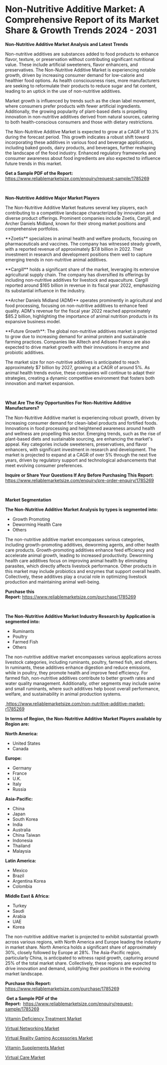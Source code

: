 <p><h1>Non-Nutritive Additive Market: A Comprehensive Report of its Market Share & Growth Trends 2024 - 2031</h1></p><p><strong>Non-Nutritive Additive Market Analysis and Latest Trends</strong></p>
<p><p>Non-nutritive additives are substances added to food products to enhance flavor, texture, or preservation without contributing significant nutritional value. These include artificial sweeteners, flavor enhancers, and preservatives. The Non-Nutritive Additive Market is experiencing notable growth, driven by increasing consumer demand for low-calorie and healthier food options. As health consciousness rises, more manufacturers are seeking to reformulate their products to reduce sugar and fat content, leading to an uptick in the use of non-nutritive additives.</p><p>Market growth is influenced by trends such as the clean label movement, where consumers prefer products with fewer artificial ingredients. Additionally, the growing popularity of plant-based diets is propelling innovation in non-nutritive additives derived from natural sources, catering to both health-conscious consumers and those with dietary restrictions. </p><p>The Non-Nutritive Additive Market is expected to grow at a CAGR of 10.3% during the forecast period. This growth indicates a robust shift toward incorporating these additives in various food and beverage applications, including baked goods, dairy products, and beverages, further reshaping the landscape of the food industry. Enhanced regulatory frameworks and consumer awareness about food ingredients are also expected to influence future trends in this market.</p></p>
<p><strong>Get a Sample PDF of the Report:&nbsp;</strong> <a href="https://www.reliablemarketsize.com/enquiry/request-sample/1785269?utm_campaign=1766&utm_medium=2&utm_source=Github&utm_content=ia&utm_term=18122024&utm_id=non-nutritive-additive">https://www.reliablemarketsize.com/enquiry/request-sample/1785269</a></p>
<p>&nbsp;</p>
<p><strong>Non-Nutritive Additive Major Market Players</strong></p>
<p><p>The Non-Nutritive Additive Market features several key players, each contributing to a competitive landscape characterized by innovation and diverse product offerings. Prominent companies include Zoetis, Cargill, and Archer Daniels Midland, known for their strong market positions and comprehensive portfolios.</p><p>**Zoetis** specializes in animal health and welfare products, focusing on pharmaceuticals and vaccines. The company has witnessed steady growth, with a reported revenue of approximately $7.8 billion in 2022. Their investment in research and development positions them well to capture emerging trends in non-nutritive animal additives.</p><p>**Cargill** holds a significant share of the market, leveraging its extensive agricultural supply chain. The company has diversified its offerings by including non-nutritive additives for livestock and aquaculture. Cargill reported around $165 billion in revenue in its fiscal year 2022, emphasizing its substantial influence in the industry.</p><p>**Archer Daniels Midland (ADM)** operates prominently in agricultural and food processing, focusing on non-nutritive additives to enhance feed quality. ADM's revenue for the fiscal year 2022 reached approximately $85.2 billion, highlighting the importance of animal nutrition products in its expansive business model.</p><p>**Future Growth**: The global non-nutritive additives market is projected to grow due to increasing demand for animal protein and sustainable farming practices. Companies like Alltech and Adisseo France are also expected to drive market growth with their innovations in enzyme and probiotic additives.</p><p>The market size for non-nutritive additives is anticipated to reach approximately $7 billion by 2027, growing at a CAGR of around 5%. As animal health trends evolve, these companies will continue to adapt their strategies, creating a dynamic competitive environment that fosters both innovation and market expansion.</p></p>
<p>&nbsp;</p>
<p><strong>What Are The Key Opportunities For Non-Nutritive Additive Manufacturers?</strong></p>
<p><p>The Non-Nutritive Additive market is experiencing robust growth, driven by increasing consumer demand for clean-label products and fortified foods. Innovations in food processing and heightened awareness around health and wellness are propelling this sector. Emerging trends, such as the rise of plant-based diets and sustainable sourcing, are enhancing the market's appeal. Key categories include sweeteners, preservatives, and flavor enhancers, with significant investment in research and development. The market is projected to expand at a CAGR of over 5% through the next five years, driven by regulatory support and technological advancements that meet evolving consumer preferences.</p></p>
<p><strong>Inquire or Share Your Questions If Any Before Purchasing This Report:</strong> <a href="https://www.reliablemarketsize.com/enquiry/pre-order-enquiry/1785269?utm_campaign=1766&utm_medium=2&utm_source=Github&utm_content=ia&utm_term=18122024&utm_id=non-nutritive-additive">https://www.reliablemarketsize.com/enquiry/pre-order-enquiry/1785269</a></p>
<p>&nbsp;</p>
<p><strong>Market Segmentation</strong></p>
<p><strong>The Non-Nutritive Additive Market Analysis by types is segmented into:</strong></p>
<p><ul><li>Growth Promoting</li><li>Deworming Health Care</li><li>Others</li></ul></p>
<p><p>The non-nutritive additive market encompasses various categories, including growth-promoting additives, deworming agents, and other health care products. Growth-promoting additives enhance feed efficiency and accelerate animal growth, leading to increased productivity. Deworming health care additives focus on improving animal health by eliminating parasites, which directly affects livestock performance. Other products in this market may include probiotics and enzymes that support overall health. Collectively, these additives play a crucial role in optimizing livestock production and maintaining animal well-being.</p></p>
<p><strong>Purchase this Report:&nbsp;</strong><a href="https://www.reliablemarketsize.com/purchase/1785269?utm_campaign=1766&utm_medium=2&utm_source=Github&utm_content=ia&utm_term=18122024&utm_id=non-nutritive-additive">https://www.reliablemarketsize.com/purchase/1785269</a></p>
<p>&nbsp;</p>
<p><strong>The Non-Nutritive Additive Market Industry Research by Application is segmented into:</strong></p>
<p><ul><li>Ruminants</li><li>Poultry</li><li>Farmed Fish</li><li>Others</li></ul></p>
<p><p>The non-nutritive additive market encompasses various applications across livestock categories, including ruminants, poultry, farmed fish, and others. In ruminants, these additives enhance digestion and reduce emissions, while in poultry, they promote health and improve feed efficiency. For farmed fish, non-nutritive additives contribute to better growth rates and water quality management. Additionally, other segments may include swine and small ruminants, where such additives help boost overall performance, welfare, and sustainability in animal production systems.</p></p>
<p><a href="https://www.reliablemarketsize.com/non-nutritive-additive-market-r1785269?utm_campaign=1766&utm_medium=2&utm_source=Github&utm_content=ia&utm_term=18122024&utm_id=non-nutritive-additive">&nbsp;https://www.reliablemarketsize.com/non-nutritive-additive-market-r1785269</a></p>
<p><strong>In terms of Region, the Non-Nutritive Additive Market Players available by Region are:</strong></p>
<p>
    <p> <strong> North America: </strong>
        <ul>
            <li>United States</li>
            <li>Canada</li>
        </ul>
        </p> 
    <p> <strong> Europe: </strong>
        <ul>
            <li>Germany</li>
            <li>France</li>
            <li>U.K.</li>
            <li>Italy</li>
            <li>Russia</li>
        </ul>
        </p> 
    <p> <strong> Asia-Pacific: </strong>
        <ul>
            <li>China</li>
            <li>Japan</li>
            <li>South Korea</li>
            <li>India</li>
            <li>Australia</li>
            <li>China Taiwan</li>
            <li>Indonesia</li>
            <li>Thailand</li>
            <li>Malaysia</li>
        </ul>
        </p> 
    <p> <strong> Latin America: </strong>
        <ul>
            <li>Mexico</li>
            <li>Brazil</li>
            <li>Argentina Korea</li>
            <li>Colombia</li>
        </ul>
        </p> 
    <p> <strong> Middle East & Africa: </strong>
        <ul>
            <li>Turkey</li>
            <li>Saudi</li>
            <li>Arabia</li>
            <li>UAE</li>
            <li>Korea</li>
        </ul>
    </p>
    </p>
<p><p>The non-nutritive additive market is projected to exhibit substantial growth across various regions, with North America and Europe leading the industry in market share. North America holds a significant share of approximately 30%, closely followed by Europe at 28%. The Asia-Pacific region, particularly China, is anticipated to witness rapid growth, capturing around 25% of the total market share. Collectively, these regions are expected to drive innovation and demand, solidifying their positions in the evolving market landscape.</p></p>
<p><strong>Purchase this Report: </strong><a href="https://www.reliablemarketsize.com/purchase/1785269?utm_campaign=1766&utm_medium=2&utm_source=Github&utm_content=ia&utm_term=18122024&utm_id=non-nutritive-additive">https://www.reliablemarketsize.com/purchase/1785269</a></p>
<p>&nbsp;<strong>Get a Sample PDF of the Report:&nbsp;&nbsp;</strong><a href="https://www.reliablemarketsize.com/enquiry/request-sample/1785269?utm_campaign=1766&utm_medium=2&utm_source=Github&utm_content=ia&utm_term=18122024&utm_id=non-nutritive-additive">https://www.reliablemarketsize.com/enquiry/request-sample/1785269</a></p>
<p><strong></strong></p>
<p><p><a href="https://www.linkedin.com/pulse/projected-market-growth-vitamin-deficiency-treatment-111-gl3xf?utm_campaign=1766&utm_medium=2&utm_source=Github&utm_content=ia&utm_term=18122024&utm_id=non-nutritive-additive">Vitamin Deficiency Treatment Market</a></p><p><a href="https://www.linkedin.com/pulse/trends-virtual-networking-market-2024-2031-expected-growth-ehu1f?utm_campaign=1766&utm_medium=2&utm_source=Github&utm_content=ia&utm_term=18122024&utm_id=non-nutritive-additive">Virtual Networking Market</a></p><p><a href="https://www.linkedin.com/pulse/market-research-report-growth-virtual-reality-gaming-accessories-fgs2f?utm_campaign=1766&utm_medium=2&utm_source=Github&utm_content=ia&utm_term=18122024&utm_id=non-nutritive-additive">Virtual Reality Gaming Accessories Market</a></p><p><a href="https://www.linkedin.com/pulse/forecasting-future-in-depth-analysis-vitamin-supplements-mjonf?utm_campaign=1766&utm_medium=2&utm_source=Github&utm_content=ia&utm_term=18122024&utm_id=non-nutritive-additive">Vitamin Supplements Market</a></p><p><a href="https://www.linkedin.com/pulse/thorough-overview-virtual-care-market-including-size-segmentation-flcbf?utm_campaign=1766&utm_medium=2&utm_source=Github&utm_content=ia&utm_term=18122024&utm_id=non-nutritive-additive">Virtual Care Market</a></p></p>